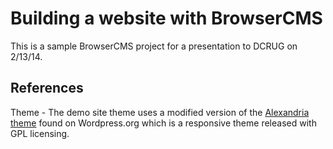 # Building a website with BrowserCMS

This is a sample BrowserCMS project for a presentation to DCRUG on 2/13/14.

## References

Theme - The demo site theme uses a modified version of the [Alexandria theme](http://wordpress.org/themes/alexandria) found on Wordpress.org which is a responsive theme released with GPL licensing.
